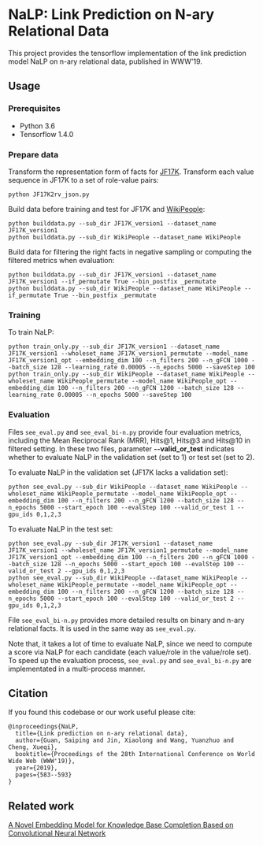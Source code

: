 # NaLP: Link Prediction on N-ary Relational Data

This project provides the tensorflow implementation of the link prediction model NaLP on n-ary relational data, published in WWW'19.

## Usage
### Prerequisites
- Python 3.6
- Tensorflow 1.4.0

### Prepare data
Transform the representation form of facts for [JF17K](https://github.com/lijp12/SIR). Transform each value sequence in JF17K to a set of role-value pairs:

    python JF17K2rv_json.py

Build data before training and test for JF17K and [WikiPeople](https://github.com/gsp2014/WikiPeople):

    python builddata.py --sub_dir JF17K_version1 --dataset_name JF17K_version1
    python builddata.py --sub_dir WikiPeople --dataset_name WikiPeople

Build data for filtering the right facts in negative sampling or computing the filtered metrics when evaluation:

    python builddata.py --sub_dir JF17K_version1 --dataset_name JF17K_version1 --if_permutate True --bin_postfix _permutate
    python builddata.py --sub_dir WikiPeople --dataset_name WikiPeople --if_permutate True --bin_postfix _permutate

### Training
To train NaLP:

    python train_only.py --sub_dir JF17K_version1 --dataset_name JF17K_version1 --wholeset_name JF17K_version1_permutate --model_name JF17K_version1_opt --embedding_dim 100 --n_filters 200 --n_gFCN 1000 --batch_size 128 --learning_rate 0.00005 --n_epochs 5000 --saveStep 100
    python train_only.py --sub_dir WikiPeople --dataset_name WikiPeople --wholeset_name WikiPeople_permutate --model_name WikiPeople_opt --embedding_dim 100 --n_filters 200 --n_gFCN 1200 --batch_size 128 --learning_rate 0.00005 --n_epochs 5000 --saveStep 100
            
### Evaluation
Files `see_eval.py` and `see_eval_bi-n.py` provide four evaluation metrics, including the Mean Reciprocal Rank (MRR), Hits@1, Hits@3 and Hits@10 in filtered setting. In these two files, parameter **--valid_or_test** indicates whether to evaluate NaLP in the validation set (set to 1) or test set (set to 2).

To evaluate NaLP in the validation set (JF17K lacks a validation set):

    python see_eval.py --sub_dir WikiPeople --dataset_name WikiPeople --wholeset_name WikiPeople_permutate --model_name WikiPeople_opt --embedding_dim 100 --n_filters 200 --n_gFCN 1200 --batch_size 128 --n_epochs 5000 --start_epoch 100 --evalStep 100 --valid_or_test 1 --gpu_ids 0,1,2,3

To evaluate NaLP in the test set:

    python see_eval.py --sub_dir JF17K_version1 --dataset_name JF17K_version1 --wholeset_name JF17K_version1_permutate --model_name JF17K_version1_opt --embedding_dim 100 --n_filters 200 --n_gFCN 1000 --batch_size 128 --n_epochs 5000 --start_epoch 100 --evalStep 100 --valid_or_test 2 --gpu_ids 0,1,2,3
    python see_eval.py --sub_dir WikiPeople --dataset_name WikiPeople --wholeset_name WikiPeople_permutate --model_name WikiPeople_opt --embedding_dim 100 --n_filters 200 --n_gFCN 1200 --batch_size 128 --n_epochs 5000 --start_epoch 100 --evalStep 100 --valid_or_test 2 --gpu_ids 0,1,2,3

File `see_eval_bi-n.py` provides more detailed results on binary and n-ary relational facts. It is used in the same way as `see_eval.py`.

Note that, it takes a lot of time to evaluate NaLP, since we need to compute a score via NaLP for each candidate (each value/role in the value/role set). To speed up the evaluation process, `see_eval.py` and `see_eval_bi-n.py` are implementated in a multi-process manner.

## Citation
If you found this codebase or our work useful please cite:

    @inproceedings{NaLP,
      title={Link prediction on n-ary relational data},
      author={Guan, Saiping and Jin, Xiaolong and Wang, Yuanzhuo and Cheng, Xueqi},
      booktitle={Proceedings of the 28th International Conference on World Wide Web (WWW'19)},
      year={2019},
      pages={583--593}
    }

## Related work
[A Novel Embedding Model for Knowledge Base Completion Based on Convolutional Neural Network](https://github.com/daiquocnguyen/ConvKB)
